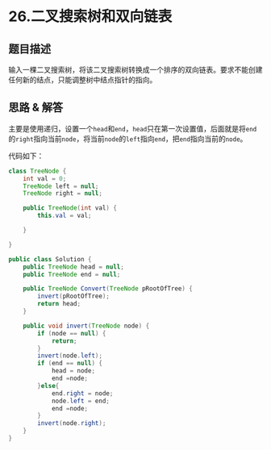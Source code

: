 # 26.二叉搜索树和双向链表

## 题目描述
输入一棵二叉搜索树，将该二叉搜索树转换成一个排序的双向链表。要求不能创建任何新的结点，只能调整树中结点指针的指向。

## 思路 & 解答
主要是使用递归，设置一个`head`和`end`，`head`只在第一次设置值，后面就是将`end`的`right`指向当前`node`，将当前`node`的`left`指向`end`，把`end`指向当前的`node`。

代码如下：
```java
class TreeNode {
    int val = 0;
    TreeNode left = null;
    TreeNode right = null;

    public TreeNode(int val) {
        this.val = val;

    }

}

public class Solution {
    public TreeNode head = null;
    public TreeNode end = null;

    public TreeNode Convert(TreeNode pRootOfTree) {
        invert(pRootOfTree);
        return head;
    }

    public void invert(TreeNode node) {
        if (node == null) {
            return;
        }
        invert(node.left);
        if (end == null) {
            head = node;
            end =node;
        }else{
            end.right = node;
            node.left = end;
            end =node;
        }
        invert(node.right);
    }
}
```
